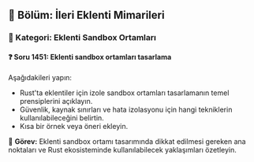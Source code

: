 ## 📘 Bölüm: İleri Eklenti Mimarileri  
### 🔹 Kategori: Eklenti Sandbox Ortamları  
#### ❓ Soru 1451: Eklenti sandbox ortamları tasarlama

Aşağıdakileri yapın:

- Rust'ta eklentiler için izole sandbox ortamları tasarlamanın temel prensiplerini açıklayın.
- Güvenlik, kaynak sınırları ve hata izolasyonu için hangi tekniklerin kullanılabileceğini belirtin.
- Kısa bir örnek veya öneri ekleyin.

🔧 **Görev:** Eklenti sandbox ortamı tasarımında dikkat edilmesi gereken ana noktaları ve Rust ekosisteminde kullanılabilecek yaklaşımları özetleyin.
